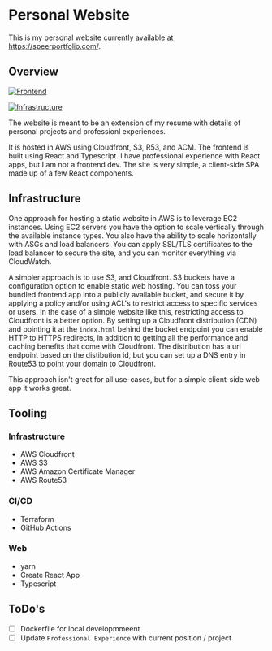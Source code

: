 # Personal Website
This is my personal website currently available at https://speerportfolio.com/.

## Overview
[![Frontend](https://github.com/kspeer825/portfolio/actions/workflows/build_deploy_speer_portfolio_app.yml/badge.svg)](https://github.com/kspeer825/portfolio/actions/workflows/build_deploy_speer_portfolio_app.yml)

[![Infrastructure](https://github.com/kspeer825/portfolio/actions/workflows/deploy_infra.yml/badge.svg)](https://github.com/kspeer825/portfolio/actions/workflows/deploy_infra.yml)

The website is meant to be an extension of my resume with details of personal projects and professionl experiences.

It is hosted in AWS using Cloudfront, S3, R53, and ACM. The frontend is built using React and Typescript. I have professional
experience with React apps, but I am not a frontend dev. The site is very simple, a client-side SPA made up of a few React components.

## Infrastructure
One approach for hosting a  static website in AWS is to leverage EC2 instances. Using EC2 servers you have the option
to scale vertically through the available instance types. You also have the ability to scale horizontally with ASGs and load balancers. You can apply SSL/TLS certificates to the load balancer to secure the site, and you can monitor everything via CloudWatch.

A simpler approach is to use S3, and Cloudfront. S3 buckets have a configuration option to enable static web hosting. You can toss your bundled frontend app into a publicly available bucket, and secure it by applying a policy and/or using ACL's to restrict access to specific services or users. In the case of a simple website like this, restricting access to
Cloudfront is a better option. By setting up a Cloudfront distribution (CDN) and pointing it at the `index.html` behind
the bucket endpoint you can enable HTTP to HTTPS redirects, in addition to getting all the performance and caching
benefits that come with Cloudfront. The distribution has a url endpoint based on the distibution id, but you can set
up a DNS entry in Route53 to point your domain to Cloudfront.

This approach isn't great for all use-cases, but for a simple client-side web app it works great.

## Tooling
### Infrastructure
- AWS Cloudfront
- AWS S3
- AWS Amazon Certificate Manager
- AWS Route53

### CI/CD
- Terraform
- GitHub Actions

### Web
- yarn
- Create React App
- Typescript


## ToDo's
 - [ ] Dockerfile for local developmmeent
 - [ ] Update `Professional Experience` with current position / project
